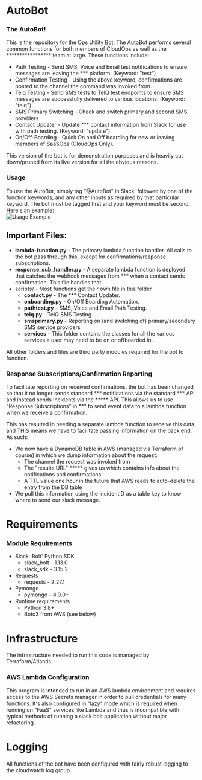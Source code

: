 # AutoBot

### The AutoBot!

This is the repository for the Ops Utility Bot. The AutoBot performs several common functions for both members of CloudOps as well as the ***************** team at large. These functions include:  
- Path Testing - Send SMS, Voice and Email test notifications to ensure messages are leaving the *** platform. (Keyword: "test")
- Confirmation Testing - Using the above keyword, confirmations are posted to the channel the command was invoked from.
- Telq Testing - Send SMS tests to TelQ test endpoints to ensure SMS messages are successfully delivered to various locations. (Keyword: "telq")
- SMS Primary Switching - Check and switch primary and second SMS providers
- Contact Updater - Update *** contact information from Slack for use with path testing. (Keyword: "update")
- On/Off-Boarding - Quick On and Off boarding for new or leaving members of SaaSOps (CloudOps Only).

This version of the bot is for demonstration purposes and is heavily cut down/pruned from its live version for all the obvious reasons.

### Usage
To use the AutoBot, simply tag "@AutoBot" in Slack, followed by one of the function keywords, and any other inputs as required by that particular keyword. The bot must be tagged first and your keyword must be second.  
Here's an example:  
![Usage Example](https://i.imgur.com/386pTAg.png)
## Important Files:
- **lambda-function.py** - The primary lambda function handler. All calls to the bot pass through this, except for confirmations/response subscriptions.
- **response_sub_handler.py** - A separate lambda function is deployed that catches the webhook messages from *** when a contact sends confirmation. This file handles that.
- scripts/ - Most functions get their own file in this folder
  - **contact.py** - The *** Contact Updater.
  - **onboarding.py** - On/Off Boarding Automation.
  - **pathtest.py** - SMS, Voice and Email Path Testing.
  - **telq.py** - TelQ SMS Testing.
  - **smsprimary.py** - Reporting on (and switching of) primary/secondary SMS service providers
  - **services** - This folder contains the classes for all the various services a user may need to be on or offboarded in.

All other folders and files are third party modules required for the bot to function.

### Response Subscriptions/Confirmation Reporting
To facilitate reporting on received confirmations, the bot has been changed so that it no longer sends standard *** notifications via the standard *** API and instead sends incidents via the ***** API. This allows us to use "Response Subscriptions" in *** to send event data to a lambda function when we receive a confirmation.

This has resulted in needing a separate lambda function to receive this data and THIS means we have to facilitate passing information on the back end. As such:
- We now have a DynamoDB table in AWS (managed via Terraform of course) in which we dump information about the request:
  - The channel the request was invoked from
  - The "results URL" ***** gives us which contains info about the notifications and confirmations
  - A TTL value one hour in the future that AWS reads to auto-delete the entry from the DB table
- We pull this information using the incidentID as a table key to know where to send our slack message.
# Requirements
### Module Requirements
- Slack 'Bolt' Python SDK
  - slack_bolt - 1.13.0
  - slack_sdk - 3.15.2
- Requests
  - requests - 2.27.1
- Pymongo
  - pymongo - 4.0.0+
- Runtime requirements
  - Python 3.8+
  - Boto3 from AWS (see below)
# Infrastructure
The infrastructure needed to run this code is managed by Terraform/Atlantis.
### AWS Lambda Configuration
This program is intended to run in an AWS lambda environment and requires access to the AWS Secrets manager in order to pull credentials for many functions. It's also configured in "lazy" mode which is required when running on "FaaS" services like Lambda and thus is incompatible with typical methods of running a slack bolt application without major refactoring.

# Logging
All functions of the bot have been configured with fairly robust logging to the cloudwatch log group.